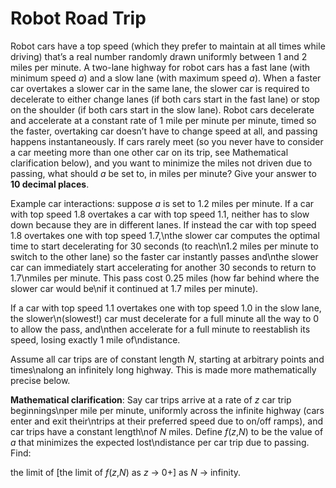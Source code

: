 # Robot Road Trip  

Robot cars have a top speed (which they prefer to maintain at all times while driving) that’s a real number randomly drawn uniformly between 1 and 2 miles per minute. A two-lane highway for robot cars has a fast lane (with minimum speed _a_) and a slow lane (with maximum speed _a_). When a faster car overtakes a slower car in the same lane, the slower car is required to decelerate to either change lanes (if both cars start in the fast lane) or stop on the shoulder (if both cars start in the slow lane). Robot cars decelerate and accelerate at a constant rate of 1 mile per minute per minute, timed so the faster, overtaking car doesn’t have to change speed at all, and passing happens instantaneously. If cars rarely meet (so you never have to consider a car meeting more than one other car on its trip, see Mathematical clarification below), and you want to minimize the miles not driven due to passing, what should _a_ be set to, in miles per minute? Give your answer to **10 decimal places**.

Example car interactions: suppose _a_ is set to 1.2 miles per minute. If a car with top speed 1.8 overtakes a car with top speed 1.1, neither has to slow down because they are in different lanes. If instead the car with top speed 1.8 overtakes one with top speed 1.7,\\nthe slower car computes the optimal time to start decelerating for 30 seconds (to reach\\n1.2 miles per minute to switch to the other lane) so the faster car instantly passes and\\nthe slower car can immediately start accelerating for another 30 seconds to return to 1.7\\nmiles per minute. This pass cost 0.25 miles (how far behind where the slower car would be\\nif it continued at 1.7 miles per minute).

If a car with top speed 1.1 overtakes one with top speed 1.0 in the slow lane, the slower\\n(slowest!) car must decelerate for a full minute all the way to 0 to allow the pass, and\\nthen accelerate for a full minute to reestablish its speed, losing exactly 1 mile of\\ndistance.

Assume all car trips are of constant length _N_, starting at arbitrary points and times\\nalong an infinitely long highway. This is made more mathematically precise below.

**Mathematical clarification**: Say car trips arrive at a rate of _z_ car trip beginnings\\nper mile per minute, uniformly across the infinite highway (cars enter and exit their\\ntrips at their preferred speed due to on/off ramps), and car trips have a constant length\\nof _N_ miles. Define _f_(_z_,_N_) to be the value of _a_ that minimizes the expected lost\\ndistance per car trip due to passing. Find:

the limit of \[the limit of _f_(_z_,_N_) as _z_ -> 0+\] as _N_ -> infinity.
